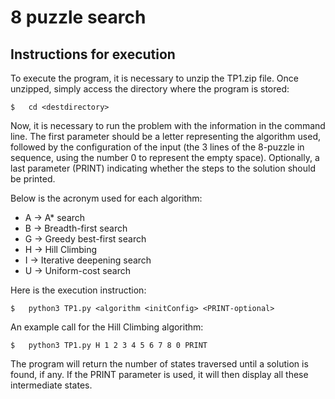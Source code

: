 # 8 puzzle search

## Instructions for execution

To execute the program, it is necessary to unzip the TP1.zip file. Once unzipped, simply access the directory where the program is stored:

```
$   cd <destdirectory>
```

Now, it is necessary to run the problem with the information in the command line. The first parameter should be a letter representing the algorithm used, followed by the configuration of the input (the 3 lines of the 8-puzzle in sequence, using the number 0 to represent the empty space). Optionally, a last parameter (PRINT) indicating whether the steps to the solution should be printed.

Below is the acronym used for each algorithm:

* A -> A* search
* B -> Breadth-first search
* G -> Greedy best-first search
* H -> Hill Climbing
* I -> Iterative deepening search
* U -> Uniform-cost search

Here is the execution instruction:
```
$   python3 TP1.py <algorithm <initConfig> <PRINT-optional>
```

An example call for the Hill Climbing algorithm:
```
$   python3 TP1.py H 1 2 3 4 5 6 7 8 0 PRINT
```

The program will return the number of states traversed until a solution is found, if any. If the PRINT parameter is used, it will then display all these intermediate states.
